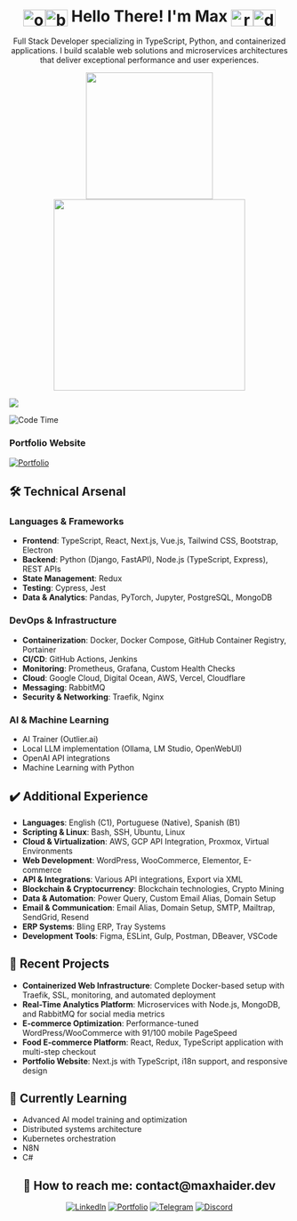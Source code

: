 <div align="center">
  <h1>
    <img align="center" alt="obiWanFace" height="30" width="40" src="https://emojis.slackmojis.com/emojis/images/1645030248/53068/obi_wan.png?1645030248"><img align="center" alt="blueLightsaber" height="30" width="40" src="https://emojis.slackmojis.com/emojis/images/1643514347/3217/bluelightsaber.png?1643514347"> Hello There! I'm Max <img align="center" alt="redLightsaber" height="30" width="40" src="https://emojis.slackmojis.com/emojis/images/1643514354/3290/evillightsaber.png?1643514354"><img align="center" alt="darthVaderFace" height="30" width="40" src="https://emojis.slackmojis.com/emojis/images/1643514056/131/darth_vader.png?1643514056">
  </h1>
  <p>Full Stack Developer specializing in TypeScript, Python, and containerized applications. I build scalable web solutions and microservices architectures that deliver exceptional performance and user experiences.</p>
  
  <a href="https://github.com/maxh33">
    <img height="228" src="https://github-readme-stats.vercel.app/api?username=maxh33&count_private=true&show_icons=true&theme=apprentice&show=prs_merged,prs_merged_percentage"/>
    <img height="344" src="https://github-readme-stats.vercel.app/api/top-langs/?username=maxh33&size_weight=1&count_weight=0&theme=apprentice&langs_count=7&hide=html,CSS,scss&layout=donut"/>
  </a>
</div>

![](https://komarev.com/ghpvc/?username=maxh33&label=PROFILE+VIEWS)

<!--START_SECTION:waka-->
![Code Time](http://img.shields.io/badge/Code%20Time-445%20hrs%2046%20mins-blue)


<!--END_SECTION:waka-->

### Portfolio Website
[![Portfolio](https://img.shields.io/badge/Portfolio-4285F4?style=for-the-badge&logo=GoogleChrome&logoColor=white)](https://maxhaider.dev/en)

## 🛠️ Technical Arsenal

### Languages & Frameworks
- **Frontend**: TypeScript, React, Next.js, Vue.js, Tailwind CSS, Bootstrap, Electron
- **Backend**: Python (Django, FastAPI), Node.js (TypeScript, Express), REST APIs
- **State Management**: Redux
- **Testing**: Cypress, Jest
- **Data & Analytics**: Pandas, PyTorch, Jupyter, PostgreSQL, MongoDB

### DevOps & Infrastructure
- **Containerization**: Docker, Docker Compose, GitHub Container Registry, Portainer
- **CI/CD**: GitHub Actions, Jenkins
- **Monitoring**: Prometheus, Grafana, Custom Health Checks
- **Cloud**: Google Cloud, Digital Ocean, AWS, Vercel, Cloudflare
- **Messaging**: RabbitMQ
- **Security & Networking**: Traefik, Nginx

### AI & Machine Learning
- AI Trainer (Outlier.ai)
- Local LLM implementation (Ollama, LM Studio, OpenWebUI)
- OpenAI API integrations
- Machine Learning with Python

## ✔️ Additional Experience
- **Languages**: English (C1), Portuguese (Native), Spanish (B1)
- **Scripting & Linux**: Bash, SSH, Ubuntu, Linux
- **Cloud & Virtualization**: AWS, GCP API Integration, Proxmox, Virtual Environments
- **Web Development**: WordPress, WooCommerce, Elementor, E-commerce
- **API & Integrations**: Various API integrations, Export via XML
- **Blockchain & Cryptocurrency**: Blockchain technologies, Crypto Mining
- **Data & Automation**:  Power Query, Custom Email Alias, Domain Setup
- **Email & Communication**: Email Alias, Domain Setup, SMTP, Mailtrap, SendGrid, Resend
- **ERP Systems**: Bling ERP, Tray Systems
- **Development Tools**: Figma, ESLint, Gulp, Postman, DBeaver, VSCode

## 🚀 Recent Projects

- **Containerized Web Infrastructure**: Complete Docker-based setup with Traefik, SSL, monitoring, and automated deployment
- **Real-Time Analytics Platform**: Microservices with Node.js, MongoDB, and RabbitMQ for social media metrics
- **E-commerce Optimization**: Performance-tuned WordPress/WooCommerce with 91/100 mobile PageSpeed
- **Food E-commerce Platform**: React, Redux, TypeScript application with multi-step checkout
- **Portfolio Website**: Next.js with TypeScript, i18n support, and responsive design

## 🌱 Currently Learning
- Advanced AI model training and optimization
- Distributed systems architecture
- Kubernetes orchestration
- N8N
- C#

<div align="center">
  <h2>📧 How to reach me: contact@maxhaider.dev</h2>
  
  [![LinkedIn](https://img.shields.io/badge/LinkedIn-0077B5?style=for-the-badge&logo=linkedin&logoColor=white)](https://www.linkedin.com/in/maxhaider/)
    [![Portfolio](https://img.shields.io/badge/Portfolio-4285F4?style=for-the-badge&logo=GoogleChrome&logoColor=white)](https://maxhaider.dev/en)
  [![Telegram](https://img.shields.io/badge/Telegram-2CA5E0?style=for-the-badge&logo=telegram&logoColor=white)](https://t.me/maxhdev)
  [![Discord](https://img.shields.io/badge/Discord-7289DA?style=for-the-badge&logo=discord&logoColor=white)](https://discord.gg/SJ9sKTmMjR)
</div>
